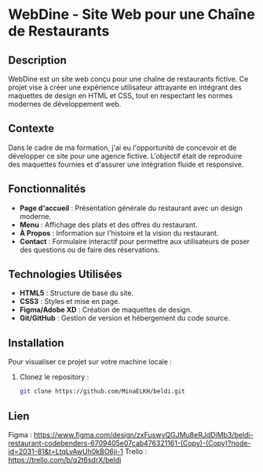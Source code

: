 # WebDine - Site Web pour une Chaîne de Restaurants

## Description
WebDine est un site web conçu pour une chaîne de restaurants fictive. Ce projet vise à créer une expérience utilisateur attrayante en intégrant des maquettes de design en HTML et CSS, tout en respectant les normes modernes de développement web.

## Contexte
Dans le cadre de ma formation, j'ai eu l'opportunité de concevoir et de développer ce site pour une agence fictive. L'objectif était de reproduire des maquettes fournies et d'assurer une intégration fluide et responsive.

## Fonctionnalités
- **Page d'accueil** : Présentation générale du restaurant avec un design moderne.
- **Menu** : Affichage des plats et des offres du restaurant.
- **À Propos** : Information sur l'histoire et la vision du restaurant.
- **Contact** : Formulaire interactif pour permettre aux utilisateurs de poser des questions ou de faire des réservations.

## Technologies Utilisées
- **HTML5** : Structure de base du site.
- **CSS3** : Styles et mise en page.
- **Figma/Adobe XD** : Création de maquettes de design.
- **Git/GitHub** : Gestion de version et hébergement du code source.

## Installation
Pour visualiser ce projet sur votre machine locale :
1. Clonez le repository :
   ```bash
   git clone https://github.com/MinaELKH/beldi.git


## Lien
  Figma : https://www.figma.com/design/zxFuswyQGJMu8eRJdDjMb3/beldi-restaurant-codebenders-6709405e07cab476321161-(Copy)-(Copy)?node-id=2031-81&t=LtqLvAwUh0kBO6ji-1
  Trello : https://trello.com/b/q2t6sdrX/beldi

